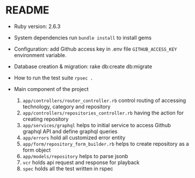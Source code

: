 # README

* Ruby version: 2.6.3

* System dependencies
  run `bundle install` to install gems

* Configuration:
  add Github access key in .env file `GITHUB_ACCESS_KEY` environment variable.

* Database creation & migration:
  rake db:create db:migrate

* How to run the test suite
  `rpsec .`

* Main component of the project
  1. `app/controllers/router_controller.rb` control routing of accessing technology, category and repository
  2. `app/controllers/repositories_controller.rb` having the action for creating repository
  3. `app/services/graphql` helps to initial service to access Github graphql API and define graphql queries
  4. `app/errors` hold all customized error entity
  5. `app/form/repository_form_builder.rb` helps to create repository as a form object
  6. `app/models/repository` helps to parse jsonb
  7. `vcr` holds api request and response for playback
  8. `spec` holds all the test written in rspec
